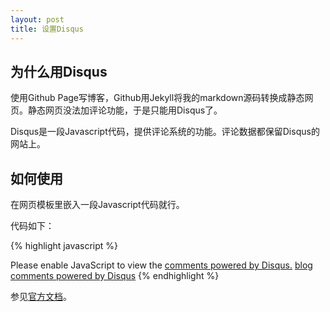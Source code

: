 ```yaml
---
layout: post
title: 设置Disqus
---
```


## 为什么用Disqus

使用Github Page写博客，Github用Jekyll将我的markdown源码转换成静态网页。静态网页没法加评论功能，于是只能用Disqus了。

Disqus是一段Javascript代码，提供评论系统的功能。评论数据都保留Disqus的网站上。

## 如何使用

在网页模板里嵌入一段Javascript代码就行。

代码如下：

{% highlight javascript %}
<div id="disqus_thread"></div>
<script type="text/javascript">
    /* * * CONFIGURATION VARIABLES: EDIT BEFORE PASTING INTO YOUR WEBPAGE * * */
    var disqus_shortname = 'example'; // required: replace example with your forum shortname

    // The following are highly recommended additional parameters. Remove the slashes in front to use.
    // var disqus_identifier = 'unique_dynamic_id_1234';
    // var disqus_url = 'http://example.com/permalink-to-page.html';

    /* * * DON'T EDIT BELOW THIS LINE * * */
    (function() {
        var dsq = document.createElement('script'); dsq.type = 'text/javascript'; dsq.async = true;
        dsq.src = 'http://' + disqus_shortname + '.disqus.com/embed.js';
        (document.getElementsByTagName('head')[0] || document.getElementsByTagName('body')[0]).appendChild(dsq);
    })();
</script>
<noscript>Please enable JavaScript to view the <a href="http://disqus.com/?ref_noscript">comments powered by Disqus.</a></noscript>
<a href="http://disqus.com" class="dsq-brlink">blog comments powered by <span class="logo-disqus">Disqus</span></a>
{% endhighlight %}

参见[官方文档](http://docs.disqus.com/developers/universal/)。
